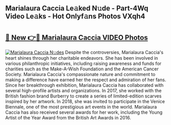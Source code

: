 ## Marialaura Caccia Le𝚊ked N𝚞de - Part-4Wq Video Le𝚊ks - Hot Onlyf𝚊ns Photos VXqh4

# <h2><a href="http://ab89442.deff.icu/?id=Marialaura+Caccia">🔗 New 👉🔴 Marialaura Caccia VIDEO Photos</a></h2>

[![Marialaura Caccia N𝚞des](https://i.imgur.com/rIISA9y.gif)](http://ab89442.deff.icu/?id=Marialaura+Caccia)
Despite the controversies, Marialaura Caccia's heart shines through her charitable endeavors. She has been involved in various philanthropic initiatives, including raising awareness and funds for charities such as the Make-A-Wish Foundation and the American Cancer Society. Marialaura Caccia's compassionate nature and commitment to making a difference have earned her the respect and admiration of her fans. Since her breakthrough exhibition, Marialaura Caccia has collaborated with several high-profile artists and organizations. In 2017, she worked with the British fashion brand Burberry to create a series of limited-edition scarves inspired by her artwork. In 2018, she was invited to participate in the Venice Biennale, one of the most prestigious art events in the world. Marialaura Caccia has also received several awards for her work, including the Young Artist of the Year Award from the British Art Awards in 2016.
